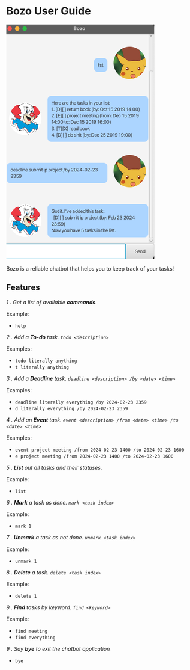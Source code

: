 # Bozo User Guide

![Screenshot of Ui.](Ui.png)

Bozo is a reliable chatbot that helps you to keep track of your tasks!

## Features

_1 . Get a list of available **commands**._

Example:
* `help`

_2 . Add a **To-do** task. `todo <description>`_

Examples:
* `todo literally anything`
* `t literally anything`

_3 . Add a **Deadline** task. `deadline <description> /by <date> <time>`_

Examples:
* `deadline literally everything /by 2024-02-23 2359`
* `d literally everything /by 2024-02-23 2359`

_4 . Add an **Event** task. `event <description> /from <date> <time> /to <date> <time>`_

Examples:
* `event project meeting /from 2024-02-23 1400 /to 2024-02-23 1600`
* `e project meeting /from 2024-02-23 1400 /to 2024-02-23 1600`

_5 . **List** out all tasks and their statuses._

Example:
* `list`

_6 . **Mark** a task as done. `mark <task index>`_

Example:
* `mark 1`

_7 . **Unmark** a task as not done. `unmark <task index>`_

Example:
* `unmark 1`

_8 . **Delete** a task. `delete <task index>`_

Example:
* `delete 1`

_9 . **Find** tasks by keyword. `find <keyword>`_

Example:
* `find meeting`
* `find everything`

_9 . Say **bye** to exit the chatbot application_
* `bye`
